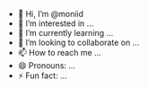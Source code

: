 - 👋 Hi, I’m @moniid
- 👀 I’m interested in ...
- 🌱 I’m currently learning ...
- 💞️ I’m looking to collaborate on ...
- 📫 How to reach me ...
- 😄 Pronouns: ...
- ⚡ Fun fact: ...

<!---
moniid/moniid is a ✨ special ✨ repository because its `README.md` (this file) appears on your GitHub profile.
You can click the Preview link to take a look at your changes.
--->
